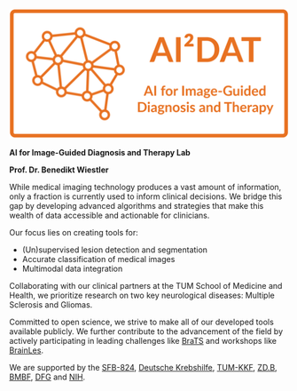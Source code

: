 ![AI²DAT](/assets/ai2dat.png)

**AI for Image-Guided Diagnosis and Therapy Lab**

**Prof. Dr. Benedikt Wiestler**

While medical imaging technology produces a vast amount of information, only a fraction is currently used to inform clinical decisions. We bridge this gap by developing advanced algorithms and strategies that make this wealth of data accessible and actionable for clinicians.

Our focus lies on creating tools for:

- (Un)supervised lesion detection and segmentation
- Accurate classification of medical images
- Multimodal data integration

Collaborating with our clinical partners at the TUM School of Medicine and Health, we prioritize research on two key neurological diseases: Multiple Sclerosis and Gliomas.

Committed to open science, we strive to make all of our developed tools available publicly. We further contribute to the advancement of the field by actively participating in leading challenges like [BraTS](https://synapse.org/brats2023) and workshops like [BrainLes](http://www.brainlesion-workshop.org/).

We are supported by the [SFB-824](http://www.sfb824.de/de/index.php), [Deutsche Krebshilfe](https://www.krebshilfe.de/), [TUM-KKF](http://www.med.tum.de/de/fakult%C3%A4tsinterne-f%C3%B6rderung-kkf), [ZD.B](https://zentrum-digitalisierung.bayern/), [BMBF](https://www.bmbf.de/bmbf/de/forschung/innovativer-mittelstand/kmu-innovativ/kmu-innovativ_node.html), [DFG](https://www.uniklinik-freiburg.de/radiomics.html) and [NIH](https://grants.nih.gov/).
